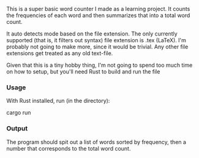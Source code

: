 This is a super basic word counter I made as a learning project. It counts the frequencies of each word and then summarizes that into a total word count.

It auto detects mode based on the file extension. The only currently supported (that is, it filters out syntax) file extension is .tex (LaTeX). I'm probably not going to make more, since it would be trivial. 
Any other file extensions get treated as any old text-file.

Given that this is a tiny hobby thing, I'm not going to spend too much time on how to setup, but you'll need Rust to build and run the file

### Usage
With Rust installed, run (in the directory):

cargo run <file to be word-counted>

### Output
The program should spit out a list of words sorted by frequency, then a number that corresponds to the total word count.

